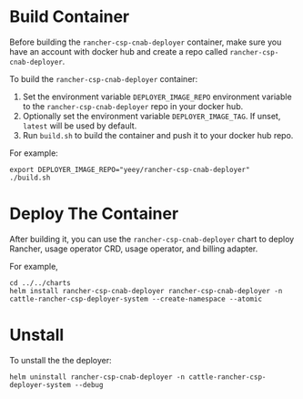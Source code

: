 # Build Container

Before building the `rancher-csp-cnab-deployer` container, make sure you have
an account with docker hub and create a repo called
`rancher-csp-cnab-deployer`.

To build the `rancher-csp-cnab-deployer` container:

1. Set the environment variable `DEPLOYER_IMAGE_REPO` environment variable to
   the `rancher-csp-cnab-deployer` repo in your docker hub.
2. Optionally set the environment variable `DEPLOYER_IMAGE_TAG`. If unset,
   `latest` will be used by default.
3. Run `build.sh` to build the container and push it to your docker hub repo.

For example:

```console
export DEPLOYER_IMAGE_REPO="yeey/rancher-csp-cnab-deployer"
./build.sh
```

# Deploy The Container

After building it, you can use the `rancher-csp-cnab-deployer` chart to deploy
Rancher, usage operator CRD, usage operator, and billing adapter.

For example,

```console
cd ../../charts
helm install rancher-csp-cnab-deployer rancher-csp-cnab-deployer -n cattle-rancher-csp-deployer-system --create-namespace --atomic
```

# Unstall

To unstall the the deployer:

```console
helm uninstall rancher-csp-cnab-deployer -n cattle-rancher-csp-deployer-system --debug
```
